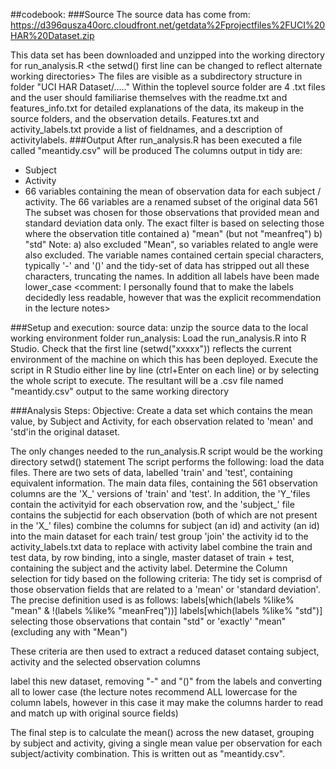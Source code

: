 ##codebook:
###Source
The source data has come from: 
https://d396qusza40orc.cloudfront.net/getdata%2Fprojectfiles%2FUCI%20HAR%20Dataset.zip

This data set has been downloaded and unzipped into the working directory for run_analysis.R <the setwd() first line can be changed to reflect alternate working directories>
The files are visible as a subdirectory structure in folder "UCI HAR Dataset/....."
Within the toplevel source folder are 4 .txt files and the user should familiarise themselves with the readme.txt and features_info.txt for detailed explanations of the data, its makeup in the source folders, and the observation details. Features.txt and activity_labels.txt provide a list of fieldnames, and a description of activitylabels. 
###Output
After run_analysis.R has been executed a file called "meantidy.csv" will be produced
The columns output in tidy are:
* Subject
* Activity
* 66 variables containing the mean of observation data for each subject / activity.
The 66 variables are a renamed subset of the original data 561
The subset was chosen for those observations that provided mean and standard deviation data only. 
The exact filter is based on selecting those where the observation title contained
a) "mean" (but not "meanfreq")
b) "std"
Note: a) also excluded "Mean", so variables related to angle were also excluded.
The variable names contained certain special characters, typically '-' and '()' and the tidy-set of data has stripped out all these characters, truncating the names. In addition all labels have been made lower_case <comment: I personally found that to make the labels decidedly less readable, however that was the explicit recommendation in the lecture notes>

###Setup and execution:
source data:
unzip the source data to the local working environment folder
run_analysis: 
Load the run_analysis.R into R Studio. Check that the first line (setwd("xxxxx")) reflects the current environment of the machine on which this has been deployed. Execute the script in R Studio either line by line (ctrl+Enter on each line) or by selecting the whole script to execute.
The resultant will be a .csv file named "meantidy.csv" output to the same working directory

###Analysis Steps:
<all documented within the run_analysis>
Objective:
Create a data set which contains the mean value, by Subject and Activity, for each observation related to 'mean' and 'std'in the original dataset.

The only changes needed to the run_analysis.R script would be the working directory setwd() statement
The script performs the following:
load the data files. There are two sets of data, labelled 'train' and 'test', containing equivalent information. The main data files, containing the 561 observation columns are the 'X_' versions of 'train' and 'test'. In addition, the 'Y_'files contain the activityid for each observation row, and the 'subject_' file contains the subjectid for each observation (both of which are not present in the 'X_' files)
combine the columns for subject (an id) and activity (an id) into the main dataset for each train/ test group
'join' the activity id to the activity_labels.txt data to replace with activity label
combine the train and test data, by row binding, into a single, master dataset of train + test, containing the subject and the activity label.
Determine the Column selection for tidy based on the following criteria:
The tidy set is comprisd of those observation fields that are related to a 'mean' or 'standard deviation'.
The precise definition used is as follows:
   labels[which(labels %like% "mean" & !(labels %like% "meanFreq"))]
   labels[which(labels %like% "std")]
selecting those observations that contain "std" or 'exactly' "mean" (excluding any with "Mean")

These criteria are then used to extract a reduced dataset containg subject, activity and the selected observation columns

label this new dataset, removing "-" and "()" from the labels and converting all to lower case (the lecture notes recommend ALL lowercase for the column labels, however in this case it may make the columns harder to read and match up with original source fields)

The final step is to calculate the mean() across the new dataset, grouping by subject and activity, giving a single mean value per observation for each subject/activity combination.
This is written out as "meantidy.csv".

